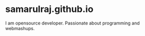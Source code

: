 samarulraj.github.io
====================

I am opensource developer. Passionate about programming and webmashups.
